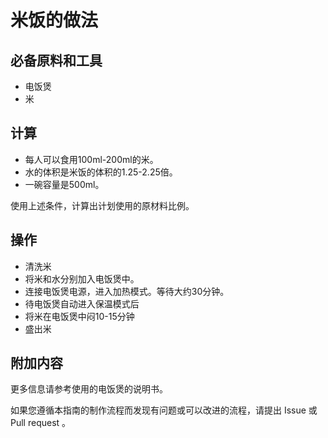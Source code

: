 # 米饭的做法

## 必备原料和工具

* 电饭煲
* 米

## 计算

* 每人可以食用100ml-200ml的米。
* 水的体积是米饭的体积的1.25-2.25倍。
* 一碗容量是500ml。

使用上述条件，计算出计划使用的原材料比例。

## 操作

* 清洗米
* 将米和水分别加入电饭煲中。
* 连接电饭煲电源，进入加热模式。等待大约30分钟。
* 待电饭煲自动进入保温模式后
* 将米在电饭煲中闷10-15分钟
* 盛出米

## 附加内容

更多信息请参考使用的电饭煲的说明书。

如果您遵循本指南的制作流程而发现有问题或可以改进的流程，请提出 Issue 或 Pull request 。
